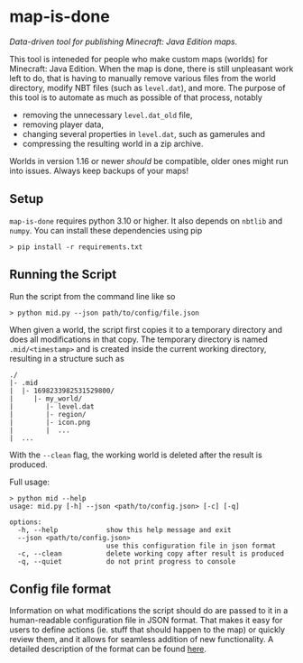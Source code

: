 # map-is-done
*Data-driven tool for publishing Minecraft: Java Edition maps.*

This tool is inteneded for people who make custom maps (worlds) for
Minecraft: Java Edition. When the map is done, there is still 
unpleasant work left to do, that is having to manually remove various files
from the world directory, modify NBT files (such as `level.dat`), and more.
The purpose of this tool is to automate as much as possible of that process,
notably
- removing the unnecessary `level.dat_old` file,
- removing player data,
- changing several properties in `level.dat`, such as gamerules and
- compressing the resulting world in a zip archive.

Worlds in version 1.16 or newer *should* be compatible, older ones might run into
issues. Always keep backups of your maps!

## Setup
`map-is-done` requires python 3.10 or higher. It also depends on `nbtlib` and
`numpy`. You can install these dependencies using pip
```console
> pip install -r requirements.txt
```

## Running the Script
Run the script from the command line like so
```console
> python mid.py --json path/to/config/file.json
```

When given a world, the script first copies it to a temporary directory and
does all modifications in that copy. The temporary directory is named
`.mid/<timestamp>` and is created inside the current working directory,
resulting in a structure such as
```
./
|- .mid
|  |- 1698233982531529800/
|     |- my_world/
|        |- level.dat
|        |- region/
|        |- icon.png
|        |  ...
|  ...
```
With the `--clean` flag, the working world is deleted after the result is
produced.

Full usage:
```console
> python mid --help
usage: mid.py [-h] --json <path/to/config.json> [-c] [-q]

options:
  -h, --help            show this help message and exit
  --json <path/to/config.json>
                        use this configuration file in json format
  -c, --clean           delete working copy after result is produced
  -q, --quiet           do not print progress to console
```

## Config file format
Information on what modifications the script should do are passed to it in
a human-readable configuration file in JSON format. That makes it easy for
users to define actions (ie. stuff that should happen to the map) or quickly
review them, and it allows for seamless addition of new functionality.
A detailed description of the format can be found [here](docs/config_file_format.md).
